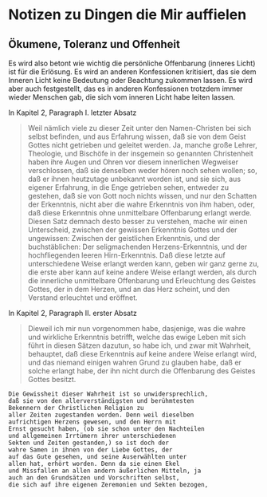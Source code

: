 Notizen zu Dingen die Mir auffielen
===================================

Ökumene, Toleranz und Offenheit
--------------------------------

Es wird also betont wie wichtig die persönliche Offenbarung (inneres Licht)
ist für die Erlösung. Es wird an anderen Konfessionen kritisiert,
das sie dem Inneren Licht keine Bedeutung oder Beachtung zukommen
lassen. Es wird aber auch festgestellt, das es in anderen Konfessionen
trotzdem immer wieder Menschen gab, die sich vom inneren Licht habe
leiten lassen.

In Kapitel 2, Paragraph I. letzter Absatz

>   Weil nämlich viele zu dieser Zeit unter den
    Namen-Christen bei sich selbst befinden, und aus Erfahrung
    wissen, daß sie von dem Geist Gottes nicht
    getrieben und geleitet werden. Ja, manche große
    Lehrer, Theologie, und Bischöfe in der insgemein so
    genannten Christenheit haben ihre Augen und Ohren
    vor diesem innerlichen Wegweiser verschlossen, daß sie
    denselben weder hören noch sehen wollen; so, daß er
    ihnen heutzutage unbekannt worden ist, und sie sich, aus
    eigener Erfahrung, in die Enge getrieben sehen, entweder
    zu gestehen, daß sie von Gott noch nichts wissen,
    und nur den Schatten der Erkenntnis, nicht aber die
    wahre Erkenntnis von ihm haben, oder, daß diese Erkenntnis
    ohne unmittelbare Offenbarung erlangt
    werde.
    Diesen Satz demnach desto besser zu verstehen, mache
    wir einen Unterscheid, zwischen der gewissen Erkenntnis
    Gottes und der ungewissen: Zwischen der
    geistlichen Erkenntnis, und der buchstäblichen: Der
    seligmachenden Herzens-Erkenntnis, und der hochfliegenden
    leeren Hirn-Erkenntnis. Daß diese letzte auf
    unterschiedene Weise erlangt werden kann, geben wir
    ganz gerne zu, die erste aber kann auf keine andere
    Weise erlangt werden, als durch die innerliche unmittelbare
    Offenbarung und Erleuchtung des Geistes
    Gottes, der in dem Herzen, und an das Herz scheint,
    und den Verstand erleuchtet und eröffnet.


In Kapitel 2, Paragraph II. erster Absatz

>   Dieweil ich mir nun vorgenommen habe,
    dasjenige, was die wahre und wirkliche Erkenntnis
    betrifft, welche das ewige Leben mit sich führt
    in diesen Sätzen dazutun, so habe ich, und zwar mit
    Wahrheit, behauptet, daß diese Erkenntnis auf keine
    andere Weise erlangt wird, und das niemand einigen
    wahren Grund zu glauben habe, daß er solche erlangt
    habe, der ihn nicht durch die Offenbarung des
    Geistes Gottes besitzt.

    Die Gewissheit dieser Wahrheit ist so unwidersprechlich,
    daß sie von den allerverständigsten und berühmtesten
    Bekennern der Christlichen Religion zu
    aller Zeiten zugestanden worden. Denn weil dieselben
    aufrichtigen Herzens gewesen, und den Herrn mit
    Ernst gesucht haben, (ob sie schon unter den Nachteilen
    und allgemeinen Irrtümern ihrer unterschiedenen
    Sekten und Zeiten gestanden,) so ist doch der
    wahre Samen in ihnen von der Liebe Gottes, der
    auf das Gute gesehen, und seine Auserwählten unter
    allen hat, erhört worden. Denn da sie einen Ekel
    und Missfallen an allen andern äußerlichen Mitteln, ja
    auch an den Grundsätzen und Vorschriften selbst,
    die sich auf ihre eigenen Zeremonien und Sekten bezogen,


